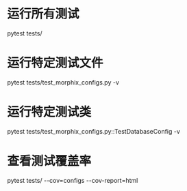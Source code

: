 # 运行所有测试
pytest tests/

# 运行特定测试文件
pytest tests/test_morphix_configs.py -v

# 运行特定测试类
pytest tests/test_morphix_configs.py::TestDatabaseConfig -v

# 查看测试覆盖率
pytest tests/ --cov=configs --cov-report=html